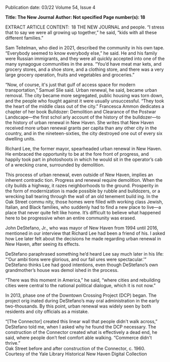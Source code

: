 Publication date: 03/22
Volume 54, Issue 4

**Title: The New Journal**
**Author: Not specified**
**Page number(s): 18**

EXTRACT ARTICLE CONTENT:
 18
THE  NEW  JOURNAL
and people. “I stress that to say we 
were all growing up together,” he 
said, “kids with all these different 
families.”

Sam Teitelman, who died in 
2021, described the community in 
his own tape. “Everybody seemed 
to know everybody else,” he said. 
He and his family were Russian 
immigrants, and they were all 
quickly accepted into one of the 
many synagogue communities in 
the area. “You’d have meat mar­
kets, and grocery stores, and a 
shoe store, and a clothing store, 
and there was a very large grocery 
operation, fruits and vegetables 
and groceries.” 

“Now, of course, it's just that 
gulf of access space for modern 
transportation,” Samuel Slie said. 
Urban renewal, he said, became 
urban removal. The city became 
more segregated, public housing 
was torn down, and the people 
who fought against it were usually 
unsuccessful. “They took the heart 
of the middle class out of the city.”
Francesca 
Ammon 
dedicates 
a chapter of her book Bulldozer: 
Demolition and Clearance of the 
Postwar Landscape—the first schol­
arly account of the history of the 
bulldozer—to the history of urban 
renewal in New Haven. She writes 
that New Haven received more 
urban renewal grants per capita 
than any other city in the country, 
and in the nineteen-sixties, the 
city destroyed one out of every six 
dwelling units. 

Richard Lee, the former mayor, 
spearheaded urban renewal in 
New Haven. He embraced the 
opportunity to be at the fore­
front of progress, and happily took 
part in photoshoots in which he 
would sit in the operator’s cab of 
a wrecking crane, surrounded by 
demolition. 

This process of urban renewal, 
even outside of New Haven, 
implies an inherent contradic­
tion. Progress and renewal require 
demolition. When the city builds 
a highway, it razes neighborhoods 
to the ground. Prosperity in the 
form of modernization is made 
possible by rubble and bulldozers, 
or a wrecking ball tearing through 
the wall of an old tenement build­
ing. In the Oak Street commu­
nity, those homes were filled with 
working class Jewish, Italian, and 
Black families, who suddenly had 
to find a new place to live—a place 
that never quite felt like home. It’s 
difficult to believe what happened 
here to be progressive when an 
entire community was erased. 

John DeStefano, Jr., who was 
mayor of New Haven from 1994 
until 2016, mentioned in our 
interview that Richard Lee had 
been a friend of his. I asked how 
Lee later felt about the decisions 
he made regarding urban renewal 
in New Haven, after seeing its 
effects. 

DeStefano 
paraphrased 
something he’d heard Lee say 
much later in his life: “‘Our ambi­
tions were glorious, and our fail­
ures were spectacular.’” DeStefano 
thinks Lee had good intentions, 
even though DeStefano’s own 
grandmother’s house was demol­
ished in the process. 

“There was this moment in 
America,” he said, “where cities 
and rebuilding cities were central 
to the national political dialogue, 
which it is not now.”

In 2013, phase one of the 
Downtown 
Crossing 
Project 
(DCP) began. The project orig­
inated during DeStefano’s may­
oral administration in the early 
two-thousands. By this point, 
urban renewal was widely seen by 
both residents and city officials as 
a mistake. 

“[The Connector] created this 
linear wall that people didn't 
walk across,” DeStefano told me, 
when I asked why he found the 
DCP necessary. The construction 
of the Connector created what 
is effectively a dead end, he said, 
where people don’t feel comfort­
able walking. “Commerce didn't 
thrive.”  
Oak Street before and after construction of the Connector, c. 1960. Courtesy of 
the Yale Library Historical New Haven Digital Collection